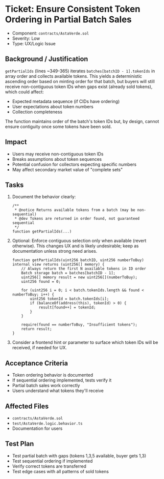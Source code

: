# Ticket: Ensure Consistent Token Ordering in Partial Batch Sales

- Component: `contracts/AstaVerde.sol`
- Severity: Low
- Type: UX/Logic Issue

## Background / Justification

`getPartialIds` (lines ~349-365) iterates `batches[batchID - 1].tokenIds` in array order and collects available tokens. This yields a deterministic ascending order based on minting order for that batch, but buyers will still receive non-contiguous token IDs when gaps exist (already sold tokens), which could affect:

- Expected metadata sequence (if CIDs have ordering)
- User expectations about token numbers
- Collection completeness

The function maintains order of the batch's token IDs but, by design, cannot ensure contiguity once some tokens have been sold.

## Impact

- Users may receive non-contiguous token IDs
- Breaks assumptions about token sequences
- Potential confusion for collectors expecting specific numbers
- May affect secondary market value of "complete sets"

## Tasks

1. Document the behavior clearly:
    ```solidity
    /**
     * @notice Returns available tokens from a batch (may be non-sequential)
     * @dev Tokens are returned in order found, not guaranteed sequential
     */
    function getPartialIds(...)
    ```
2. Optional: Enforce contiguous selection only when available (revert otherwise). This changes UX and is likely undesirable; keep as documentation unless strong need arises.

    ```solidity
    function getPartialIds(uint256 batchID, uint256 numberToBuy) internal view returns (uint256[] memory) {
        // Always return the first N available tokens in ID order
        Batch storage batch = batches[batchID - 1];
        uint256[] memory result = new uint256[](numberToBuy);
        uint256 found = 0;

        for (uint256 i = 0; i < batch.tokenIds.length && found < numberToBuy; i++) {
            uint256 tokenId = batch.tokenIds[i];
            if (balanceOf(address(this), tokenId) > 0) {
                result[found++] = tokenId;
            }
        }

        require(found == numberToBuy, "Insufficient tokens");
        return result;
    }
    ```

3. Consider a frontend hint or parameter to surface which token IDs will be received, if needed for UX.

## Acceptance Criteria

- Token ordering behavior is documented
- If sequential ordering implemented, tests verify it
- Partial batch sales work correctly
- Users understand what tokens they'll receive

## Affected Files

- `contracts/AstaVerde.sol`
- `test/AstaVerde.logic.behavior.ts`
- Documentation for users

## Test Plan

- Test partial batch with gaps (tokens 1,3,5 available, buyer gets 1,3)
- Test sequential ordering if implemented
- Verify correct tokens are transferred
- Test edge cases with all patterns of sold tokens

